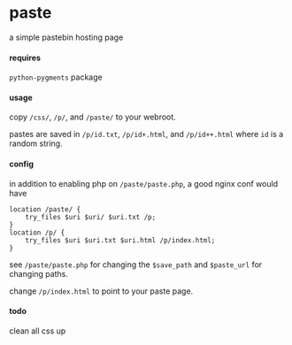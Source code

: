 # paste

a simple pastebin hosting page

#### requires
`python-pygments` package

#### usage
copy `/css/`, `/p/`, and `/paste/` to your webroot.

pastes are saved in `/p/id.txt`, `/p/id+.html`, and `/p/id++.html` where `id` is a random string.

#### config
in addition to enabling php on `/paste/paste.php`, a good nginx conf would have

```
location /paste/ {
    try_files $uri $uri/ $uri.txt /p;
}
location /p/ {
    try_files $uri $uri.txt $uri.html /p/index.html;
}
```

see `/paste/paste.php` for changing the `$save_path` and `$paste_url` for changing paths.

change `/p/index.html` to point to your paste page.

#### todo
clean all css up